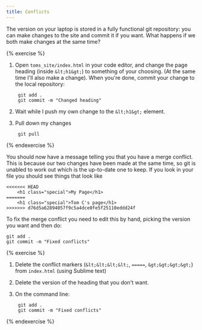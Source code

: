 ```yaml
---
title: Conflicts
---
```


The version on your laptop is stored in a fully functional git repository: you can make changes to the site and commit it if you want. What happens if we both make changes at the same time?

{% exercise %}
1. Open `toms_site/index.html` in your code editor, and change the page heading (inside `&lt;h1&gt;`) to something of your choosing. (At the same time I'll also make a change). When you're done, commit your change to the local repository:

        git add .
        git commit -m "Changed heading"

2. Wait while I push my own change to the `&lt;h1&gt;` element. 
3. Pull down my changes

        git pull

{% endexercise %}

You should now have a message telling you that you have a merge conflict. This is because our two changes have been made at the same time, so git is unabled to work out which is the up-to-date one to keep. If you look in your file you should see things that look like


    <<<<<<< HEAD
        <h1 class="special">My Page</h1>
    =======
        <h1 class="special">Tom C's page</h1>
    >>>>>>> d76d5a62894057f9c5a4dce0fe5f25110eddd24f


To fix the merge conflict you need to edit this by hand, picking the version you want and then do:

    git add .
    git commit -m "Fixed conflicts"

{% exercise %}
1. Delete the conflict markers (`&lt;&lt;&lt;&lt;`, `=====`, `&gt;&gt;&gt;&gt;`) from `index.html` (using Sublime text)
2. Delete the version of the heading that you don't want.
3. On the command line:

        git add .
        git commit -m "Fixed conflicts"
{% endexercise %}